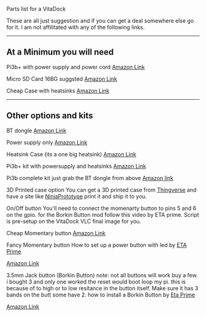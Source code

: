 Parts list for a VitaDock

These are all just suggestion and if you can get a deal somewhere else go for it. I am not affilitated with any of the following links.

--------------------------
At a Minimum you will need
--------------------------

Pi3b+ with power supply and power cord
[Amazon Link](https://www.amazon.com/CanaKit-Raspberry-Power-Supply-Listed/dp/B07BC6WH7V/ref=pd_rhf_se_p_img_2?_encoding=UTF8&psc=1&refRID=7FJPM0H8NWAMV29T7Y41)

Micro SD Card 16BG suggsted
[Amazon Link](https://www.amazon.com/Sandisk-Ultra-Micro-UHS-I-Adapter/dp/B073K14CVB/ref=sr_1_3?keywords=micro+sd+card+16gb&qid=1573756846&sr=8-3)


Cheap Case with heatsinks
[Amazon Link](https://www.amazon.com/Raspberry-Model-Protective-Heatsinks-Clear/dp/B01CDVSBPO/ref=sr_1_6?keywords=raspberry+pi+case&qid=1573757940&s=electronics&sr=1-6)


----------------------
Other options and kits
----------------------
BT dongle 
[Amazon Link](https://www.amazon.com/Daykit-Bluetooth-Adapter-Windows-Raspberry/dp/B01IM8YKPW/ref=sr_1_8?crid=2Z2T5XZ5SI2H0&keywords=bt+dongle+usb&qid=1573756701&sprefix=bt+don%2Caps%2C189&sr=8-8)

Power supply only
[Amazon Link](https://www.amazon.com/CanaKit-Raspberry-Supply-Adapter-Listed/dp/B00MARDJZ4/ref=sr_1_8?keywords=raspberry+pi3b%2B+kit&qid=1573757390&sr=8-8)

Heatsink Case (its a one big heatsink)
[Amazon Link](https://www.amazon.com/Vilros-Raspberry-Model-Aluminum-Cooling/dp/B07MH39YNM/ref=sr_1_15?crid=9V5WYJKZ3LGO&keywords=flirc+raspberry+pi+3+b%2B+case&qid=1573758088&s=electronics&sprefix=raspberry+pi+b%2Bcase+flirc%2Celectronics%2C199&sr=1-15)

Pi3b+ kit with powersupply and heatsinks 
[Amazon Link](https://www.amazon.com/CanaKit-Raspberry-Power-Supply-Listed/dp/B07BC6WH7V/ref=sr_1_7?keywords=raspberry+pi3b%2B&qid=1573757421&sr=8-7)

Pi3b complete kit just grab the BT dongle from above
[Amazon link](https://www.amazon.com/CanaKit-Raspberry-Starter-Premium-Black/dp/B07BCC8PK7/ref=pd_cp_147_4/131-1407029-8831369?_encoding=UTF8&pd_rd_i=B07BCC8PK7&pd_rd_r=7d9f971a-4fff-4b86-bbd9-927a8fdaefb2&pd_rd_w=3EYmi&pd_rd_wg=gK8EU&pf_rd_p=0e5324e1-c848-4872-bbd5-5be6baedf80e&pf_rd_r=5WAANTQWMCQXHN7JDBV1&psc=1&refRID=5WAANTQWMCQXHN7JDBV1)

3D Printed case option
You can get a 3D printed case from [Thingverse](https://www.ninjaprototype.com/3d-printing-service/) and have a site like [NinjaPrototype](https://www.ninjaprototype.com/3d-printing-service/) print it and ship it to you.

On/Off button
You'll need to connect the momenarty button to pins 5 and 6 on the gpio. for the Borkin Button mod follow this video by ETA prime. Script is pre-setup on the VitaDock VLC final image for you.

Cheap Momentary button 
[Amazon Link](https://www.amazon.com/Electop-Power-Button-Computer-Switch/dp/B01LMZZFWO/ref=pd_cp_147_3/131-1407029-8831369?_encoding=UTF8&pd_rd_i=B01LMZZFWO&pd_rd_r=b36eff7a-6323-4a19-84bd-e149d67039f4&pd_rd_w=NpCzA&pd_rd_wg=d39tJ&pf_rd_p=0e5324e1-c848-4872-bbd5-5be6baedf80e&pf_rd_r=M7YP8XGFJWWZGMRZ36AV&psc=1&refRID=M7YP8XGFJWWZGMRZ36AV)

Fancy Momentary button 
How to set up a power button with led by [ETA Prime](https://www.youtube.com/watch?v=of2p-FHg6nY)

[Amazon Link](https://www.amazon.com/KNACRO-Chassis-Switch-computer-restart/dp/B01N4HZRWX/ref=sr_1_96?keywords=momentary+button+with+connector&qid=1573760067&sr=8-96)

3.5mm Jack button (Borkin Button) note: not all buttons will work buy a few. i bought 3 and only one worked the reset would boot loop my pi. this is because of to high or to low resitance in the button itself. Make sure it has 3 bands on the butt some have 2. how to install a Borkin Button by [Eta Prime](https://youtu.be/A08IrJ3ECuA)

[Amazon Link](https://www.amazon.com/Headphone-Earphone-Dustproof-Android-Smartphone/dp/B00Z0CUNSW/ref=pd_rhf_se_p_img_1?_encoding=UTF8&psc=1&refRID=H7J5SSA6HG097R6X8XG1)
